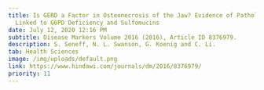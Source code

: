 ```yaml
---
title: Is GERD a Factor in Osteonecrosis of the Jaw? Evidence of Pathology
  Linked to G6PD Deficiency and Sulfomucins
date: July 12, 2020 12:16 PM
subtitle: Disease Markers Volume 2016 (2016), Article ID 8376979.
description: S. Seneff, N. L. Swanson, G. Koenig and C. Li.
tab: Health Sciences
image: /img/uploads/default.png
link: https://www.hindawi.com/journals/dm/2016/8376979/
priority: 11
---
```

